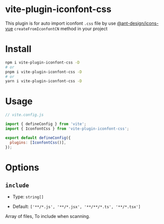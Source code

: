 # vite-plugin-iconfont-css

This plugin is for auto import iconfont `.css` file by use [@ant-design/icons-vue](https://2x.antdv.com/components/icon-cn#API) `createFromIconfontCN` method in your project

# Install

```bash
npm i vite-plugin-iconfont-css -D
# or
pnpm i vite-plugin-iconfont-css -D
# or
yarn i vite-plugin-iconfont-css -D
```

# Usage

```js
// vite.config.js

import { defineConfig } from 'vite';
import { IconfontCss } from 'vite-plugin-iconfont-css';

export default defineConfig({
  plugins: [IconfontCss()],
});
```

# Options

## `include`

- Type: `string[]`

- Default: `['**/*.js', '**/*.jsx', '**/**/*.ts', '**/*.tsx']`

Array of files, To include when scanning.
